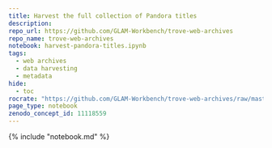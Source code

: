 ```yaml
---
title: Harvest the full collection of Pandora titles
description: 
repo_url: https://github.com/GLAM-Workbench/trove-web-archives
repo_name: trove-web-archives
notebook: harvest-pandora-titles.ipynb
tags:
  - web archives
  - data harvesting
  - metadata
hide:
  - toc
rocrate: "https://github.com/GLAM-Workbench/trove-web-archives/raw/master/ro-crate-metadata.json"
page_type: notebook
zenodo_concept_id: 11118559
---
```


{% include "notebook.md" %}